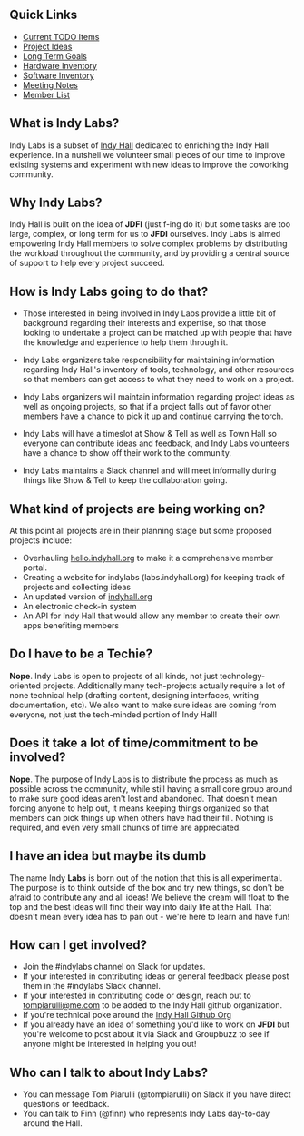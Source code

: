 ## Quick Links

* [Current TODO Items](https://github.com/indyhall/indylabs/blob/master/Todos%20%26%20Ideas/todos.md)
* [Project Ideas](https://github.com/indyhall/indylabs/blob/master/Todos%20%26%20Ideas/ideas.md)
* [Long Term Goals](https://github.com/indyhall/indylabs/blob/master/Todos%20%26%20Ideas/goals.md)
* [Hardware Inventory](https://github.com/indyhall/indylabs/blob/master/Inventory/hardware.md)
* [Software Inventory](https://github.com/indyhall/indylabs/blob/master/Inventory/software.md)
* [Meeting Notes](https://github.com/indyhall/indylabs/tree/master/Meeting%20Notes)
* [Member List](https://github.com/indyhall/indylabs/blob/master/Member%20Info/members.md)

## What is Indy Labs?

Indy Labs is a subset of [Indy Hall](http://indyhall.org) dedicated to enriching the Indy Hall experience. In a nutshell we volunteer small pieces of our time to improve existing systems and experiment with new ideas to improve the coworking community.

## Why Indy Labs?

Indy Hall is built on the idea of **JDFI** (just f-ing do it) but some tasks are too large, complex, or long term for us to **JFDI** ourselves. Indy Labs is aimed empowering Indy Hall members to solve complex problems by distributing the workload throughout the community, and by providing a central source of support to help every project succeed.

## How is Indy Labs going to do that?

* Those interested in being involved in Indy Labs provide a little bit of background regarding their interests and expertise, so that those looking to undertake a project can be matched up with people that have the knowledge and experience to help them through it.

* Indy Labs organizers take responsibility for maintaining information regarding Indy Hall's inventory of tools, technology, and other resources so that members can get access to what they need to work on a project.

* Indy Labs organizers will maintain information regarding project ideas as well as ongoing projects, so that if a project falls out of favor other members have a chance to pick it up and continue carrying the torch.

* Indy Labs will have a timeslot at Show & Tell as well as Town Hall so everyone can contribute ideas and feedback, and Indy Labs volunteers have a chance to show off their work to the community.

* Indy Labs maintains a Slack channel and will meet informally during things like Show & Tell to keep the collaboration going.

## What kind of projects are being working on?

At this point all projects are in their planning stage but some proposed projects include:

* Overhauling [hello.indyhall.org](hello.indyhall.org) to make it a comprehensive member portal.
* Creating a website for indylabs (labs.indyhall.org) for keeping track of projects and collecting ideas
* An updated version of [indyhall.org](indyhall.org)
* An electronic check-in system
* An API for Indy Hall that would allow any member to create their own apps benefiting members

## Do I have to be a Techie?

**Nope**. Indy Labs is open to projects of all kinds, not just technology-oriented projects. Additionally many tech-projects actually require a lot of none technical help (drafting content, designing interfaces, writing documentation, etc). We also want to make sure ideas are coming from everyone, not just the tech-minded portion of Indy Hall!

## Does it take a lot of time/commitment to be involved?

**Nope**. The purpose of Indy Labs is to distribute the process as much as possible across the community, while still having a small core group around to make sure good ideas aren't lost and abandoned. That doesn't mean forcing anyone to help out, it means keeping things organized so that members can pick things up when others have had their fill. Nothing is required, and even very small chunks of time are appreciated.

## I have an idea but maybe its dumb

The name Indy **Labs** is born out of the notion that this is all experimental. The purpose is to think outside of the box and try new things, so don't be afraid to contribute any and all ideas! We believe the cream will float to the top and the best ideas will find their way into daily life at the Hall. That doesn't mean every idea has to pan out - we're here to learn and have fun!

## How can I get involved?
* Join the #indylabs channel on Slack for updates.
* If your interested in contributing ideas or general feedback please post them in the #indylabs Slack channel.
* If your interested in contributing code or design, reach out to [tompiarulli@me.com](mailto:tompiarulli@me.com) to be added to the Indy Hall github organization.
* If you're technical poke around the [Indy Hall Github Org](https://github.com/indyhall)
* If you already have an idea of something you'd like to work on **JFDI** but you're welcome to post about it via Slack and Groupbuzz to see if anyone might be interested in helping you out!

## Who can I talk to about Indy Labs?
* You can message Tom Piarulli (@tompiarulli) on Slack if you have direct questions or feedback.
* You can talk to Finn (@finn) who represents Indy Labs day-to-day around the Hall.
